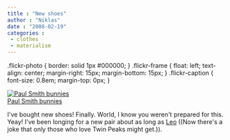 ```yaml
---
title : "New shoes"
author : "Niklas"
date : "2008-02-19"
categories : 
 - clothes
 - materialism
---
```


.flickr-photo { border: solid 1px #000000; } .flickr-frame { float: left; text-align: center; margin-right: 15px; margin-bottom: 15px; } .flickr-caption { font-size: 0.8em; margin-top: 0px; }

[![Paul Smith bunnies](http://farm3.static.flickr.com/2333/2274976037_5e34eccd53.jpg)](http://www.flickr.com/photos/pivic/2274976037/ "Paul Smith bunnies")  
[Paul Smith bunnies](http://www.flickr.com/photos/pivic/2274976037/)  

I've bought new shoes! Finally. World, I know you weren't prepared for this. Yeay! I've been longing for a new pair about as long as [Leo](http://www.intwinpeaks.com/2007/02/leo-and-shelly-johnsons-house.html) ((Now there's a joke that only those who love Twin Peaks might get.)).
